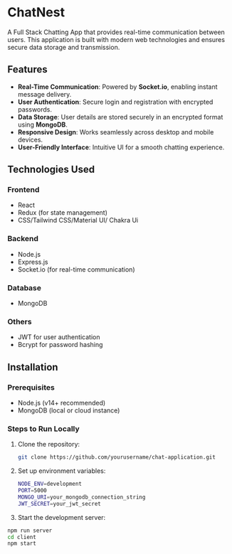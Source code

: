 # ChatNest  

A Full Stack Chatting App that provides real-time communication between users. This application is built with modern web technologies and ensures secure data storage and transmission.  

## Features  
- **Real-Time Communication**: Powered by **Socket.io**, enabling instant message delivery.  
- **User Authentication**: Secure login and registration with encrypted passwords.  
- **Data Storage**: User details are stored securely in an encrypted format using **MongoDB**.  
- **Responsive Design**: Works seamlessly across desktop and mobile devices.  
- **User-Friendly Interface**: Intuitive UI for a smooth chatting experience.  

## Technologies Used  
### Frontend  
- React  
- Redux (for state management)  
- CSS/Tailwind CSS/Material UI/ Chakra Ui

### Backend  
- Node.js  
- Express.js  
- Socket.io (for real-time communication)  

### Database  
- MongoDB  

### Others  
- JWT for user authentication  
- Bcrypt for password hashing  

## Installation  

### Prerequisites  
- Node.js (v14+ recommended)  
- MongoDB (local or cloud instance)  

### Steps to Run Locally  
1. Clone the repository:  
   ```bash  
   git clone https://github.com/yourusername/chat-application.git

2. Set up environment variables:
   ```bash
   NODE_ENV=development
   PORT=5000
   MONGO_URI=your_mongodb_connection_string
   JWT_SECRET=your_jwt_secret  

3. Start the development server:
  ```bash
  npm run server
  cd client  
  npm start


